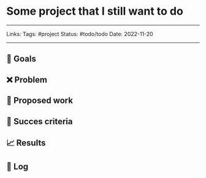 # Some project that I still want to do

---

Links: 
Tags: #project 
Status: #todo/todo
Date: 2022-11-20

---

## 🎯 Goals



## ❌ Problem



## 👷 Proposed work



## 💎 Succes criteria



## 📈 Results



## 📓 Log

